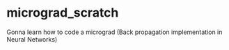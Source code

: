 # micrograd_scratch
Gonna learn how to code a micrograd (Back propagation implementation in Neural Networks)
